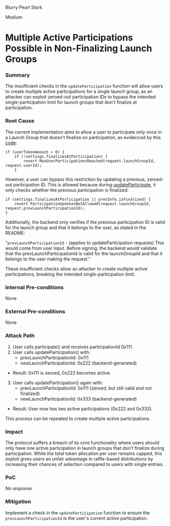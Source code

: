 Blurry Pearl Stork

Medium

# Multiple Active Participations Possible in Non-Finalizing Launch Groups

### Summary

The insufficient checks in the `updateParticipation` function will allow users to create multiple active participations for a single launch group, as an attacker can exploit zeroed-out participation IDs to bypass the intended single-participation limit for launch groups that don't finalize at participation.

### Root Cause

The current implementation aims to allow a user to participate only once in a Launch Group that doesn't finalize on participation, as evidenced by this [code](https://github.com/sherlock-audit/2025-02-rova/blob/53fb6d71d253676bfbd00926e8f217f40c62d8c5/rova-contracts/src/Launch.sol#L245-L248):

```solidity
if (userTokenAmount > 0) {
    if (!settings.finalizesAtParticipation) {
        revert MaxUserParticipationsReached(request.launchGroupId, request.userId);
    }
```

However, a user can bypass this restriction by updating a previous, zeroed-out participation ID. This is allowed because during [updateParticipate](https://github.com/sherlock-audit/2025-02-rova/blob/53fb6d71d253676bfbd00926e8f217f40c62d8c5/rova-contracts/src/Launch.sol#L332-L334), it only checks whether the previous participation is finalized:

```solidity
if (settings.finalizesAtParticipation || prevInfo.isFinalized) {
    revert ParticipationUpdatesNotAllowed(request.launchGroupId, request.prevLaunchParticipationId);
}
```

Additionally, the backend only verifies if the previous participation ID is valid for the launch group and that it belongs to the user, as stated in the README:

"`prevLaunchParticipationId` - (applies to updateParticipation requests) This would come from user input. Before signing, the backend would validate that the prevLaunchParticipationId is valid for the launchGroupId and that it belongs to the user making the request."


These insufficient checks allow an attacker to create multiple active participations, breaking the intended single-participation limit.

### Internal Pre-conditions

None

### External Pre-conditions

None

### Attack Path

1. User calls participate() and receives participationId 0x111.
2. User calls updateParticipation() with:
   * prevLaunchParticipationId: 0x111
   * newLaunchParticipationId: 0x222 (backend-generated)

* Result: 0x111 is zeroed, 0x222 becomes active.

3. User calls updateParticipation() again with:
    * prevLaunchParticipationId: 0x111 (zeroed, but still valid and not finalized)
    * newLaunchParticipationId: 0x333 (backend-generated)

* Result: User now has two active participations (0x222 and 0x333).

This process can be repeated to create multiple active participations.

### Impact

The protocol suffers a breach of its core functionality where users should only have one active participation in launch groups that don't finalize during participation. While the total token allocation per user remains capped, this exploit gives users an unfair advantage in raffle-based distributions by increasing their chances of selection compared to users with single entries.

### PoC

_No response_

### Mitigation

Implement a check in the `updateParticipation` function to ensure the `prevLaunchParticipationId` is the user's current active participation.